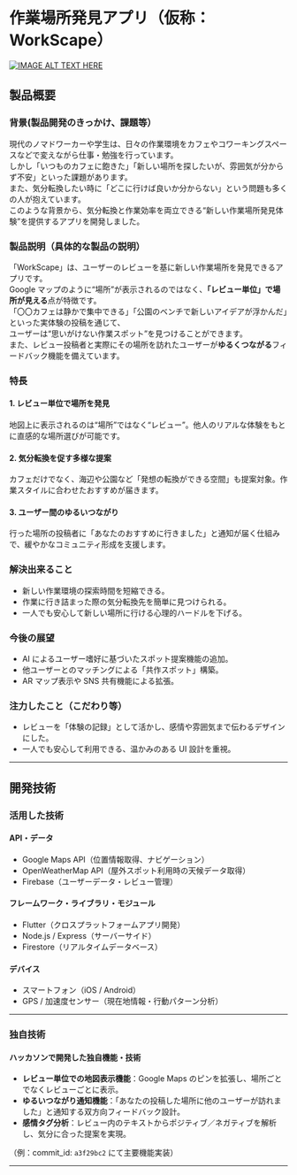 # 作業場所発見アプリ（仮称：WorkScape）

[![IMAGE ALT TEXT HERE](https://jphacks.com/wp-content/uploads/2025/05/JPHACKS2025_ogp.jpg)](https://www.youtube.com/watch?v=lA9EluZugD8)

## 製品概要

### 背景(製品開発のきっかけ、課題等）

現代のノマドワーカーや学生は、日々の作業環境をカフェやコワーキングスペースなどで変えながら仕事・勉強を行っています。  
しかし「いつものカフェに飽きた」「新しい場所を探したいが、雰囲気が分からず不安」といった課題があります。  
また、気分転換したい時に「どこに行けば良いか分からない」という問題も多くの人が抱えています。  
このような背景から、気分転換と作業効率を両立できる“新しい作業場所発見体験”を提供するアプリを開発しました。

### 製品説明（具体的な製品の説明）

「WorkScape」は、ユーザーのレビューを基に新しい作業場所を発見できるアプリです。  
Google マップのように“場所”が表示されるのではなく、**「レビュー単位」で場所が見える**点が特徴です。  
「〇〇カフェは静かで集中できる」「公園のベンチで新しいアイデアが浮かんだ」といった実体験の投稿を通じて、  
ユーザーは“思いがけない作業スポット”を見つけることができます。  
また、レビュー投稿者と実際にその場所を訪れたユーザーが**ゆるくつながる**フィードバック機能を備えています。

### 特長

#### 1. レビュー単位で場所を発見

地図上に表示されるのは“場所”ではなく“レビュー”。他人のリアルな体験をもとに直感的な場所選びが可能です。

#### 2. 気分転換を促す多様な提案

カフェだけでなく、海辺や公園など「発想の転換ができる空間」も提案対象。作業スタイルに合わせたおすすめが届きます。

#### 3. ユーザー間のゆるいつながり

行った場所の投稿者に「あなたのおすすめに行きました」と通知が届く仕組みで、緩やかなコミュニティ形成を支援します。

### 解決出来ること

- 新しい作業環境の探索時間を短縮できる。
- 作業に行き詰まった際の気分転換先を簡単に見つけられる。
- 一人でも安心して新しい場所に行ける心理的ハードルを下げる。

### 今後の展望

- AI によるユーザー嗜好に基づいたスポット提案機能の追加。
- 他ユーザーとのマッチングによる「共作スポット」構築。
- AR マップ表示や SNS 共有機能による拡張。

### 注力したこと（こだわり等）

- レビューを「体験の記録」として活かし、感情や雰囲気まで伝わるデザインにした。
- 一人でも安心して利用できる、温かみのある UI 設計を重視。

---

## 開発技術

### 活用した技術

#### API・データ

- Google Maps API（位置情報取得、ナビゲーション）
- OpenWeatherMap API（屋外スポット利用時の天候データ取得）
- Firebase（ユーザーデータ・レビュー管理）

#### フレームワーク・ライブラリ・モジュール

- Flutter（クロスプラットフォームアプリ開発）
- Node.js / Express（サーバーサイド）
- Firestore（リアルタイムデータベース）

#### デバイス

- スマートフォン（iOS / Android）
- GPS / 加速度センサー（現在地情報・行動パターン分析）

---

### 独自技術

#### ハッカソンで開発した独自機能・技術

- **レビュー単位での地図表示機能**：Google Maps のピンを拡張し、場所ごとでなくレビューごとに表示。
- **ゆるいつながり通知機能**：「あなたの投稿した場所に他のユーザーが訪れました」と通知する双方向フィードバック設計。
- **感情タグ分析**：レビュー内のテキストからポジティブ／ネガティブを解析し、気分に合った提案を実現。

（例：commit_id: `a3f29bc2` にて主要機能実装）

---
